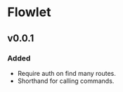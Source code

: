 # Flowlet

## v0.0.1

### Added

- Require auth on find many routes.
- Shorthand for calling commands.
